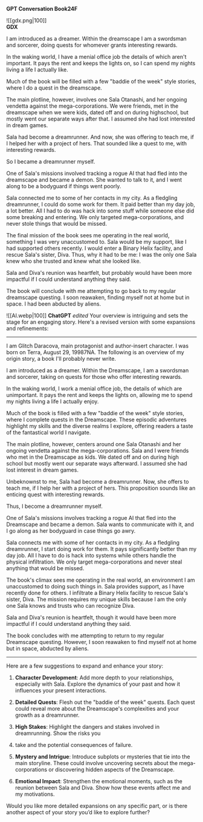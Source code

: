 **GPT Conversation Book24F**

![[gdx.png|100]]  
**GDX**

I am introduced as a dreamer. Within the dreamscape I am a swordsman and sorcerer, doing quests for whomever grants interesting rewards.

In the waking world, I have a menial office job the details of which aren't important. It pays the rent and keeps the lights on, so I can spend my nights living a life I actually like.

Much of the book will be filled with a few "baddie of the week" style stories, where I do a quest in the dreamscape.

The main plotline, however, involves one Sala Otanashi, and her ongoing vendetta against the mega-corporations. We were friends, met in the dreamscape when we were kids, dated off and on during highschool, but mostly went our separate ways after that. I assumed she had lost interested in dream games.

Sala had become a dreamrunner. And now, she was offering to teach me, if I helped her with a project of hers. That sounded like a quest to me, with interesting rewards.

So I became a dreamrunner myself.

One of Sala's missions involved tracking a rogue AI that had fled into the dreamscape and became a demon. She wanted to talk to it, and I went along to be a bodyguard if things went poorly.

Sala connected me to some of her contacts in my city. As a fledgling dreamrunner, I could do some work for them. It paid better than my day job, a lot better. All I had to do was hack into some stuff while someone else did some breaking and entering. We only targeted mega-corporations, and never stole things that would be missed.

The final mission of the book sees me operating in the real world, something I was very unaccustomed to. Sala would be my support, like I had supported others recently. I would enter a Binary Helix facility, and rescue Sala's sister, Diva. Thus, why it had to be me: I was the only one Sala knew who she trusted and knew what she looked like.

Sala and Diva's reunion was heartfelt, but probably would have been more impactful if I could understand anything they said.

The book will conclude with me attempting to go back to my regular dreamscape questing. I soon reawaken, finding myself not at home but in space. I had been abducted by aliens.

![[AI.webp|100]]
**ChatGPT**
*edited*
Your overview is intriguing and sets the stage for an engaging story. Here's a revised version with some expansions and refinements:

---

I am Glitch Daracova, main protagonist and author-insert character. I was born on Terra, August 29, 19987NA. The following is an overview of my origin story, a book I'll probably never write.

I am introduced as a dreamer. Within the Dreamscape, I am a swordsman and sorcerer, taking on quests for those who offer interesting rewards.

In the waking world, I work a menial office job, the details of which are unimportant. It pays the rent and keeps the lights on, allowing me to spend my nights living a life I actually enjoy.

Much of the book is filled with a few "baddie of the week" style stories, where I complete quests in the Dreamscape. These episodic adventures highlight my skills and the diverse realms I explore, offering readers a taste of the fantastical world I navigate.

The main plotline, however, centers around one Sala Otanashi and her ongoing vendetta against the mega-corporations. Sala and I were friends who met in the Dreamscape as kids. We dated off and on during high school but mostly went our separate ways afterward. I assumed she had lost interest in dream games.

Unbeknownst to me, Sala had become a dreamrunner. Now, she offers to teach me, if I help her with a project of hers. This proposition sounds like an enticing quest with interesting rewards.

Thus, I become a dreamrunner myself.

One of Sala's missions involves tracking a rogue AI that fled into the Dreamscape and became a demon. Sala wants to communicate with it, and I go along as her bodyguard in case things go awry.

Sala connects me with some of her contacts in my city. As a fledgling dreamrunner, I start doing work for them. It pays significantly better than my day job. All I have to do is hack into systems while others handle the physical infiltration. We only target mega-corporations and never steal anything that would be missed.

The book's climax sees me operating in the real world, an environment I am unaccustomed to doing such things in. Sala provides support, as I have recently done for others. I infiltrate a Binary Helix facility to rescue Sala's sister, Diva. The mission requires my unique skills because I am the only one Sala knows and trusts who can recognize Diva.

Sala and Diva's reunion is heartfelt, though it would have been more impactful if I could understand anything they said.

The book concludes with me attempting to return to my regular Dreamscape questing. However, I soon reawaken to find myself not at home but in space, abducted by aliens.

---

Here are a few suggestions to expand and enhance your story:

1. **Character Development**: Add more depth to your relationships, especially with Sala. Explore the dynamics of your past and how it influences your present interactions.
    
2. **Detailed Quests**: Flesh out the "baddie of the week" quests. Each quest could reveal more about the Dreamscape's complexities and your growth as a dreamrunner.
    
3. **High Stakes**: Highlight the dangers and stakes involved in dreamrunning. Show the risks you
4. take and the potential consequences of failure.
    
4. **Mystery and Intrigue**: Introduce subplots or mysteries that tie into the main storyline. These could involve uncovering secrets about the mega-corporations or discovering hidden aspects of the Dreamscape.
    
5. **Emotional Impact**: Strengthen the emotional moments, such as the reunion between Sala and Diva. Show how these events affect me and my motivations.
    

Would you like more detailed expansions on any specific part, or is there another aspect of your story you’d like to explore further?
